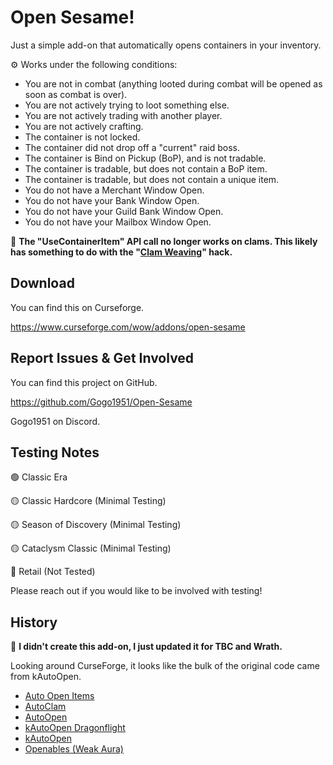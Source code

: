 # Open Sesame!

Just a simple add-on that automatically opens containers in your inventory.

⚙️ Works under the following conditions:

- You are not in combat (anything looted during combat will be opened as soon as combat is over).
- You are not actively trying to loot something else.
- You are not actively trading with another player.
- You are not actively crafting.
- The container is not locked.
- The container did not drop off a "current" raid boss.
- The container is Bind on Pickup (BoP), and is not tradable.
- The container is tradable, but does not contain a BoP item.
- The container is tradable, but does not contain a unique item.
- You do not have a Merchant Window Open.
- You do not have your Bank Window Open.
- You do not have your Guild Bank Window Open.
- You do not have your Mailbox Window Open.

🚫 **The "UseContainerItem" API call no longer works on clams. This likely has something to do with the "[Clam Weaving](https://www.youtube.com/watch?v=h3YO7jeoOWs)" hack.**

## Download

You can find this on Curseforge.

https://www.curseforge.com/wow/addons/open-sesame

## Report Issues & Get Involved

You can find this project on GitHub.

https://github.com/Gogo1951/Open-Sesame

Gogo1951 on Discord.

## Testing Notes

🟢 Classic Era

🟡 Classic Hardcore (Minimal Testing)

🟡 Season of Discovery (Minimal Testing)

🟡 Cataclysm Classic (Minimal Testing)

🔴 Retail (Not Tested)

Please reach out if you would like to be involved with testing!

## History

👏 **I didn't create this add-on, I just updated it for TBC and Wrath.**

Looking around CurseForge, it looks like the bulk of the original code came from kAutoOpen.

- [Auto Open Items](https://www.curseforge.com/wow/addons/auto-open-items)
- [AutoClam](https://www.curseforge.com/wow/addons/autoclam)
- [AutoOpen](https://www.curseforge.com/wow/addons/autoopen)
- [kAutoOpen Dragonflight](https://www.curseforge.com/wow/addons/kautoopen-dragonflight)
- [kAutoOpen](https://www.curseforge.com/wow/addons/kautoopen)
- [Openables (Weak Aura)](https://wago.io/gtRVJZetK)
